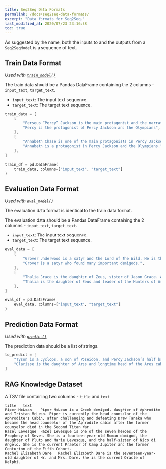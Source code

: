 ```yaml
---
title: Seq2Seq Data Formats
permalink: /docs/seq2seq-data-formats/
excerpt: "Data formats for Seq2Seq."
last_modified_at: 2020/07/23 23:16:38
toc: true
---
```


As suggested by the name, both the inputs to and the outputs from a `Seq2SeqModel` is a sequence of text.

## Train Data Format

*Used with [`train_model()`](/docs/seq2seq-models/#training-a-seq2seq-model)*

The train data should be a Pandas DataFrame containing the 2 columns - `input_text`, `target_text`.

- `input_text`: The input text sequence.
- `target_text`: The target text sequence.


```python
train_data = [
    [
        "Perseus “Percy” Jackson is the main protagonist and the narrator of the Percy Jackson and the Olympians series.",
        "Percy is the protagonist of Percy Jackson and the Olympians",
    ],
    [
        "Annabeth Chase is one of the main protagonists in Percy Jackson and the Olympians.",
        "Annabeth is a protagonist in Percy Jackson and the Olympians.",
    ],
]

train_df = pd.DataFrame(
    train_data, columns=["input_text", "target_text"]
)

```


## Evaluation Data Format

*Used with [`eval_model()`](/docs/qa-model/#evaluating-a-seq2seq-model)*

The evaluation data format is identical to the train data format.

The evaluation data should be a Pandas DataFrame containing the 2 columns - `input_text`, `target_text`.

- `input_text`: The input text sequence.
- `target_text`: The target text sequence.


```python
eval_data = [
    [
        "Grover Underwood is a satyr and the Lord of the Wild. He is the satyr who found the demigods Thalia Grace, Nico and Bianca di Angelo, Percy Jackson, Annabeth Chase, and Luke Castellan.",
        "Grover is a satyr who found many important demigods.",
    ],
    [
        "Thalia Grace is the daughter of Zeus, sister of Jason Grace. After several years as a pine tree on Half-Blood Hill, she got a new job leading the Hunters of Artemis.",
        "Thalia is the daughter of Zeus and leader of the Hunters of Artemis.",
    ],
]

eval_df = pd.DataFrame(
    eval_data, columns=["input_text", "target_text"]
)

```


## Prediction Data Format
*Used with [`predict()`](/docs/qa-model/#making-predictions-with-a-seq2seq-model)*

The prediction data should be a list of strings.


```python
to_predict = [
    "Tyson is a Cyclops, a son of Poseidon, and Percy Jackson’s half brother. He is the current general of the Cyclopes army.",
    "Clarisse is the daughter of Ares and longtime head of the Ares cabin at Camp Half-Blood."
]
```


## RAG Knowledge Dataset

A TSV file containing two columns - `title` and `text`

```
title   text
Piper McLean    Piper McLean is a Greek demigod, daughter of Aphrodite and Tristan McLean. Piper is currently the head counselor of the Aphrodite's Cabin, after challenging and defeating Drew Tanaka who became the head counselor of the Aphrodite cabin after the former counselor died in the Second Titan War. 
Hazel Levesque  Hazel Levesque is one of the seven heroes of the Prophecy of Seven. She is a fourteen-year-old Roman demigod, the daughter of Pluto and Marie Levesque, and the half-sister of Nico di Angelo. She is the current Praetor of Camp Jupiter and the former Centurion of the Fifth Cohort.
Rachel Elizabeth Dare   Rachel Elizabeth Dare is the seventeen-year-old daughter of Mr. and Mrs. Dare. She is the current Oracle of Delphi. 
```
